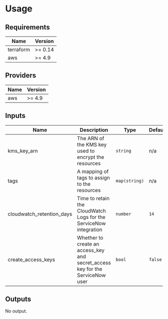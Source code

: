 # Usage
<!--- BEGIN_TF_DOCS --->
## Requirements

| Name | Version |
|------|---------|
| terraform | >= 0.14 |
| aws | >= 4.9 |

## Providers

| Name | Version |
|------|---------|
| aws | >= 4.9 |

## Inputs

| Name | Description | Type | Default | Required |
|------|-------------|------|---------|:--------:|
| kms\_key\_arn | The ARN of the KMS key used to encrypt the resources | `string` | n/a | yes |
| tags | A mapping of tags to assign to the resources | `map(string)` | n/a | yes |
| cloudwatch\_retention\_days | Time to retain the CloudWatch Logs for the ServiceNow integration | `number` | `14` | no |
| create\_access\_keys | Whether to create an access\_key and secret\_access key for the ServiceNow user | `bool` | `false` | no |

## Outputs

No output.

<!--- END_TF_DOCS --->
